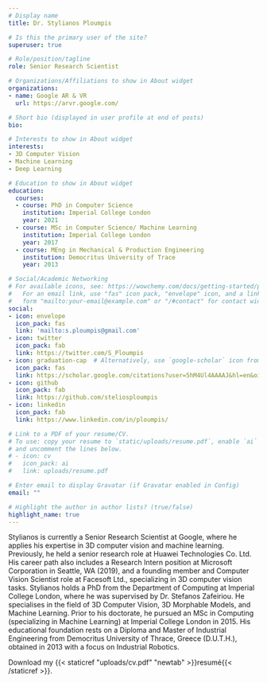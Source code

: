 ```yaml
---
# Display name
title: Dr. Stylianos Ploumpis

# Is this the primary user of the site?
superuser: true

# Role/position/tagline
role: Senior Research Scientist

# Organizations/Affiliations to show in About widget
organizations:
- name: Google AR & VR
  url: https://arvr.google.com/

# Short bio (displayed in user profile at end of posts)
bio:

# Interests to show in About widget
interests:
- 3D Computer Vision
- Machine Learning
- Deep Learning 

# Education to show in About widget
education:
  courses:
  - course: PhD in Computer Science
    institution: Imperial College London
    year: 2021
  - course: MSc in Computer Science/ Machine Learning 
    institution: Imperial College London
    year: 2017
  - course: MEng in Mechanical & Production Engineering 
    institution: Democritus University of Trace
    year: 2013

# Social/Academic Networking
# For available icons, see: https://wowchemy.com/docs/getting-started/page-builder/#icons
#   For an email link, use "fas" icon pack, "envelope" icon, and a link in the
#   form "mailto:your-email@example.com" or "/#contact" for contact widget.
social:
- icon: envelope
  icon_pack: fas
  link: 'mailto:s.ploumpis@gmail.com'
- icon: twitter
  icon_pack: fab
  link: https://twitter.com/S_Ploumpis
- icon: graduation-cap  # Alternatively, use `google-scholar` icon from `ai` icon pack
  icon_pack: fas
  link: https://scholar.google.com/citations?user=5hM4Ul4AAAAJ&hl=en&oi=ao
- icon: github
  icon_pack: fab
  link: https://github.com/steliosploumpis
- icon: linkedin
  icon_pack: fab
  link: https://www.linkedin.com/in/ploumpis/

# Link to a PDF of your resume/CV.
# To use: copy your resume to `static/uploads/resume.pdf`, enable `ai` icons in `params.toml`, 
# and uncomment the lines below.
# - icon: cv
#   icon_pack: ai
#   link: uploads/resume.pdf

# Enter email to display Gravatar (if Gravatar enabled in Config)
email: ""

# Highlight the author in author lists? (true/false)
highlight_name: true
---
```


Stylianos is currently a Senior Research Scientist at Google, where he applies his expertise in 3D computer vision and machine learning. Previously, he held a senior research role at Huawei Technologies Co. Ltd. His career path also includes a Research Intern position at Microsoft Corporation in Seattle, WA (2019), and a founding member and Computer Vision Scientist role at Facesoft Ltd., specializing in 3D computer vision tasks. Stylianos holds a PhD from the Department of Computing at Imperial College London, where he was supervised by Dr. Stefanos Zafeiriou. He specialises in the field of 3D Computer Vision, 3D Morphable Models, and Machine Learning. Prior to his doctorate, he pursued an MSc in Computing (specializing in Machine Learning) at Imperial College London in 2015. His educational foundation rests on a Diploma and Master of Industrial Engineering from Democritus University of Thrace, Greece (D.U.T.H.), obtained in 2013 with a focus on Industrial Robotics.

<!-- Stylianos is currently working as a Senior Research Scientist at Huawei Technologies Co. Ltd. He has also worked as a Research Intern at Microsoft Corporation in Seattle, WA in 2019, and served as a founding member and Computer Vision Scientist at Facesoft Ltd. specializing in 3D computer vision tasks.

He holds a PhD degree from the Department of Computing at Imperial College London, supervised by Dr. Stefanos Zafeiriou. His research interests lie in the field of 3D Computer Vision, 3D Morphable Models and Machine Learning. He pursued an MSc in Computing (specialisation Machine Learning) at Imperial College London in 2015. He also received the Diploma and Master of Industrial Engineering from Democritus University of Thrace, Greece (D.U.T.H.), in 2013 majoring in Industrial Robotics. -->


Download my {{< staticref "uploads/cv.pdf" "newtab" >}}resumé{{< /staticref >}}.
